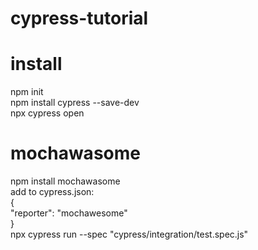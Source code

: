 # cypress-tutorial
# install
npm init  
npm install cypress --save-dev  
npx cypress open  
# mochawasome
npm install mochawasome  
add to cypress.json:  
{  
  "reporter": "mochawesome"  
}  
npx cypress run --spec "cypress/integration/test.spec.js"  

